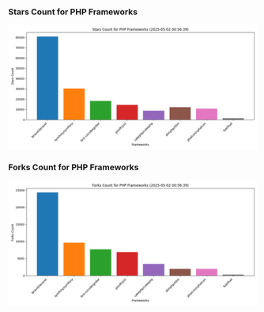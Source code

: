 ### Stars Count for PHP Frameworks

![Stars Chart](./archive/charts/20250502005639_stars_count.png)

### Forks Count for PHP Frameworks

![Forks Chart](./archive/charts/20250502005639_forks_count.png)

